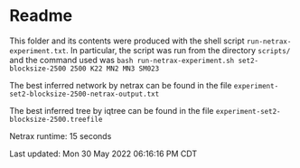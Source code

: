 # Readme

This folder and its contents were produced with the shell script
`run-netrax-experiment.txt`. In particular, the script was run from the
directory `scripts/` and the command used was `bash run-netrax-experiment.sh
set2-blocksize-2500 2500 K22 MN2 MN3 SM023`

The best inferred network by netrax can be found in the file
`experiment-set2-blocksize-2500-netrax-output.txt`

The best inferred tree by iqtree can be found in the file
`experiment-set2-blocksize-2500.treefile`

Netrax runtime: 15 seconds

Last updated: Mon 30 May 2022 06:16:16 PM CDT
